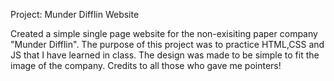 Project: Munder Difflin Website

Created a simple single page website for the non-exisiting paper company "Munder Difflin".
The purpose of this project was to practice HTML,CSS and JS that I have learned in class.
The design was made to be simple to fit the image of the company.
Credits to all those who gave me pointers!
